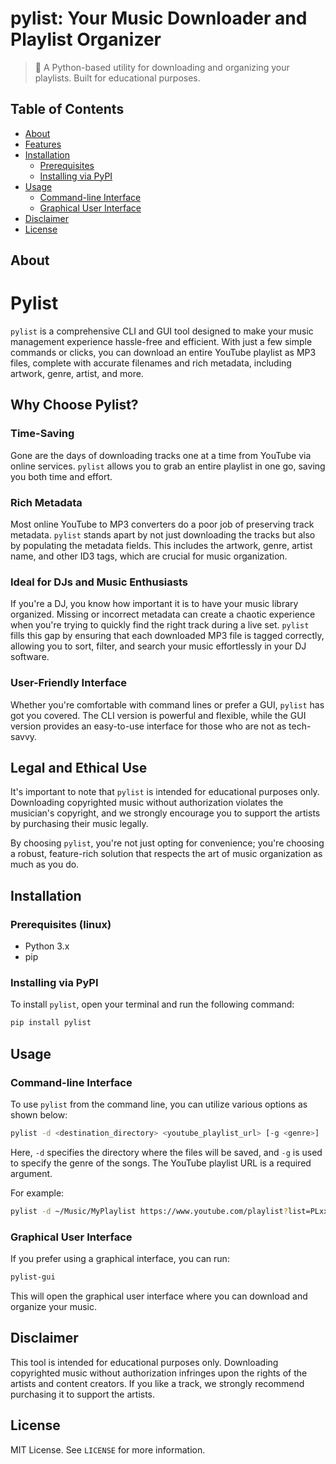 # pylist: Your Music Downloader and Playlist Organizer

> 🎵 A Python-based utility for downloading and organizing your playlists. Built for educational purposes.

## Table of Contents

- [About](#about)
- [Features](#features)
- [Installation](#installation)
  - [Prerequisites](#prerequisites)
  - [Installing via PyPI](#installing-via-pypi)
- [Usage](#usage)
  - [Command-line Interface](#command-line-interface)
  - [Graphical User Interface](#graphical-user-interface)
- [Disclaimer](#disclaimer)
- [License](#license)

## About

# Pylist

`pylist` is a comprehensive CLI and GUI tool designed to make your music management experience hassle-free and efficient. With just a few simple commands or clicks, you can download an entire YouTube playlist as MP3 files, complete with accurate filenames and rich metadata, including artwork, genre, artist, and more.

## Why Choose Pylist?

### Time-Saving
Gone are the days of downloading tracks one at a time from YouTube via online services. `pylist` allows you to grab an entire playlist in one go, saving you both time and effort.

### Rich Metadata
Most online YouTube to MP3 converters do a poor job of preserving track metadata. `pylist` stands apart by not just downloading the tracks but also by populating the metadata fields. This includes the artwork, genre, artist name, and other ID3 tags, which are crucial for music organization.

### Ideal for DJs and Music Enthusiasts
If you're a DJ, you know how important it is to have your music library organized. Missing or incorrect metadata can create a chaotic experience when you're trying to quickly find the right track during a live set. `pylist` fills this gap by ensuring that each downloaded MP3 file is tagged correctly, allowing you to sort, filter, and search your music effortlessly in your DJ software.

### User-Friendly Interface
Whether you're comfortable with command lines or prefer a GUI, `pylist` has got you covered. The CLI version is powerful and flexible, while the GUI version provides an easy-to-use interface for those who are not as tech-savvy.

## Legal and Ethical Use
It's important to note that `pylist` is intended for educational purposes only. Downloading copyrighted music without authorization violates the musician's copyright, and we strongly encourage you to support the artists by purchasing their music legally. 

By choosing `pylist`, you're not just opting for convenience; you're choosing a robust, feature-rich solution that respects the art of music organization as much as you do.
## Installation

### Prerequisites (linux)

- Python 3.x
- pip

### Installing via PyPI

To install `pylist`, open your terminal and run the following command:

```bash
pip install pylist
```

## Usage

### Command-line Interface

To use `pylist` from the command line, you can utilize various options as shown below:

```bash
pylist -d <destination_directory> <youtube_playlist_url> [-g <genre>]
```

Here, `-d` specifies the directory where the files will be saved, and `-g` is used to specify the genre of the songs. The YouTube playlist URL is a required argument.

For example:

```bash
pylist -d ~/Music/MyPlaylist https://www.youtube.com/playlist?list=PLxxxxxx -g "Pop"
```

### Graphical User Interface

If you prefer using a graphical interface, you can run:

```bash
pylist-gui
```

This will open the graphical user interface where you can download and organize your music.

## Disclaimer

This tool is intended for educational purposes only. Downloading copyrighted music without authorization infringes upon the rights of the artists and content creators. If you like a track, we strongly recommend purchasing it to support the artists.

## License

MIT License. See `LICENSE` for more information.
